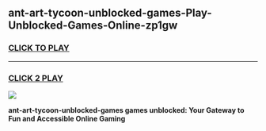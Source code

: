 
## ant-art-tycoon-unblocked-games-Play-Unblocked-Games-Online-zp1gw
<h3>
<a href="https://premium76.site?title=ant-art-tycoon-unblocked-games&ref=25A">CLICK TO PLAY</a></h3>
<hr>

<h3>
<a href="https://premium76.site?title=ant-art-tycoon-unblocked-games&ref=25A">CLICK 2 PLAY</a>
  
</h3>

<a href="https://premium76.site?title=ant-art-tycoon-unblocked-games&ref=25A"><img src="https://clearcache.store/games.png"></a>


**ant-art-tycoon-unblocked-games games unblocked: Your Gateway to Fun and Accessible Online Gaming**
